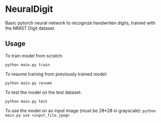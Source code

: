 # NeuralDigit
Basic pytorch neural network to recognize handwriten digits, trained with the MNIST Digit dataset.

## Usage

To train model from scratch:

`python main.py train`

To resume training from previously trained model:

`python main.py resume`

To test the model on the test dataset:

`python main.py test`

To use the model on an input image (must be 28*28 in grayscale):
`python main.py use <input_file.jpeg>`